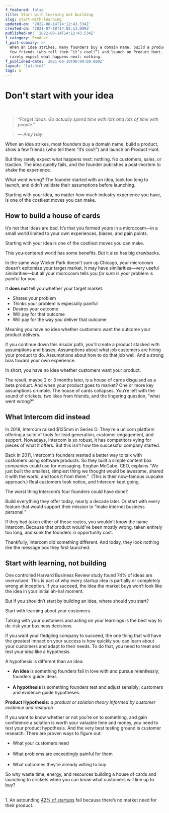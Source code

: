 ```yaml
---
f_featured: false
title: Start with learning not building
slug: start-with-learning
updated-on: '2022-08-14T14:12:43.534Z'
created-on: '2021-07-18T14:05:13.099Z'
published-on: '2022-08-14T14:12:43.534Z'
f_category: Product
f_post-summary: >-
  When an idea strikes, many founders buy a domain name, build a product, show a
  few friends (who tell them “it’s cool!”) and launch on Product Hunt. But they
  rarely expect what happens next: nothing. 
f_published-date: '2021-09-10T00:00:00.000Z'
layout: '[a].html'
tags: a
---
```


Don't start with your idea
==========================

‍

> _“Forget ideas. Go actually spend time with lots and lots of time with people.”_ 

> _— Amy Hoy_

  

When an idea strikes, most founders buy a domain name, build a product, show a few friends (who tell them “it’s cool!”) and launch on Product Hunt.  

  

But they rarely expect what happens next: nothing. No customers, sales, or traction. The idea quietly fails, and the founder publishes a post-mortem to shake the experience. 

  

What went wrong? The founder started with an idea, took too long to launch, and didn’t validate their assumptions before launching. 

  

Starting with your idea, no matter how much industry experience you have, is one of the costliest moves you can make. 

  
How to build a house of cards
--------------------------------

It’s not that ideas are bad. It’s that you formed yours in a microcosm—in a small world limited to your own experiences, biases, and pain points. 

  

Starting with your idea is one of the costliest moves you can make. 

  

This you-centered world has some benefits. But it also has big drawbacks.

  

In the same way Wicker Park doesn’t sum up Chicago, your microcosm doesn’t epitomize your target market. It may have similarities—very useful similarities—but all your microcosm tells you _for sure_ is your problem is painful for you.

  

It **does not** tell you whether your target market:

*   Shares your problem
*   Thinks your problem is especially painful
*   Desires your outcome 
*   Will pay for that outcome
*   Will pay for the way you deliver that outcome

  

Meaning you have no idea whether customers want the outcome your product delivers.

  

If you continue down this insular path, you’ll create a product stacked with assumptions and biases. Assumptions about what job customers are hiring your product to do. Assumptions about how to do that job well. And a strong bias toward your own experience.

  

In short, you have no idea whether customers want your product.

  

The result, maybe 2 or 3 months later, is a house of cards disguised as a beta product. And when your product goes to market? One or more key assumptions crumble. The house of cards collapses. You’re left with the sound of crickets, two likes from friends, and the lingering question, “what went wrong?” 

  
What Intercom did instead 
-----------------------------

In 2018, Intercom raised $125mm in Series D. They’re a unicorn platform offering a suite of tools for lead generation, customer engagement, and support. Nowadays, Intercom is so robust, it has competitors vying for pieces of what it offers. But this isn’t how the successful company started.

  

Back in 2011, Intercom’s founders wanted a better way to talk with customers using software products. So they built a simple content box companies could use for messaging. Eoghan McCabe, CEO, explains “We just built the smallest, simplest thing we thought would be awesome, shared it with the world, and took it from there.”  (This is their now-famous cupcake approach.) Real customers took notice, and Intercom kept going. 

  

The worst thing Intercom’s four founders could have done? 

  

Build everything they offer today, nearly a decade later. Or start with every feature that would support their mission to “make internet business personal.” 

  

If they had taken either of those routes, you wouldn’t know the name Intercom. Because that product would’ve been mostly wrong, taken entirely too long, and sunk the founders in opportunity cost. 

  

Thankfully, Intercom did something different. And today, they look nothing like the message box they first launched. 

  
Start with learning, not building 
-------------------------------------

One controlled Harvard Business Review study found 74% of ideas are overvalued. This is part of why every startup idea is partially or completely wrong at inception. If you succeed, the idea the market buys won’t look like the idea in your initial ah-ha! moment. 

  

But if you shouldn’t start by building an idea, where should you start? 

  

Start with learning about your customers. 

  

Talking with your customers and acting on your learnings is the best way to de-risk your business decisions.

  

If you want your fledgling company to succeed, the one thing that will have the greatest impact on your success is how quickly you can learn about your customers and adapt to their needs. To do that, you need to treat and test your idea like a hypothesis. 

  

A hypothesis is different than an idea: 

*   **An idea** is something founders fall in love with and pursue relentlessly; founders guide ideas.   
    ‍
*   **A hypothesis** is something founders test and adjust sensibly; customers and evidence guide hypotheses.

  

**Product Hypothesis:** _a product or solution theory informed by customer evidence and research_

  

If you want to know whether or not you’re on to something, and gain confidence a solution is worth your valuable time and money, you need to test your product hypothesis. And the very best testing ground is customer research. There are proven ways to figure out: 

  

*   What your customers need  
    ‍
*   What problems are exceedingly painful for them  
    ‍
*   What outcomes they’re already willing to buy

  
So why waste time, energy, and resources building a house of cards and launching to crickets when you can _know_ what customers will line up to buy?  
‍

1\. An astounding [42% of startups](https://www.cbinsights.com/research/startup-failure-reasons-top/) fail because there’s no market need for their product.

‍

‍
